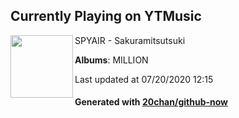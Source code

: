 ## Currently Playing on YTMusic

[<img align="left" width="100" src="https://lh3.googleusercontent.com/0ZWk2AoaKqe4PbapxIZbDwizAnEg4wsp3u58czL-_DXEQavlYjwovp34LsV3l3-hc8a4hvx45bt1xKc">](https://music.youtube.com/channel/UCpmx2BTCQ51R5MfoR6AAnsg)

SPYAIR - Sakuramitsutsuki

**Albums**: MILLION

Last updated at 07/20/2020 12:15

#### Generated with [20chan/github-now](https://github.com/20chan/github-now)


<!--
**20chan/20chan** is a ✨ _special_ ✨ repository because its `README.md` (this file) appears on your GitHub profile.

Here are some ideas to get you started:

- 🔭 I’m currently working on ...
- 🌱 I’m currently learning ...
- 👯 I’m looking to collaborate on ...
- 🤔 I’m looking for help with ...
- 💬 Ask me about ...
- 📫 How to reach me: ...
- 😄 Pronouns: ...
- ⚡ Fun fact: ...
-->
